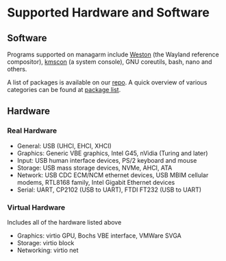 # Supported Hardware and Software

## Software
Programs supported on managarm include [Weston](https://gitlab.freedesktop.org/wayland/weston/) (the Wayland reference compositor), [kmscon](https://www.freedesktop.org/wiki/Software/kmscon/) (a system console), GNU coreutils, bash, nano and others.

A list of packages is available on our [repo](https://builds.managarm.org/project/managarm/packages). A quick overview of various categories can be found at [package list](package-index.md).

## Hardware
### Real Hardware
- General: USB (UHCI, EHCI, XHCI)
- Graphics: Generic VBE graphics, Intel G45, nVidia (Turing and later)
- Input: USB human interface devices, PS/2 keyboard and mouse
- Storage: USB mass storage devices, NVMe, AHCI, ATA
- Network: USB CDC ECM/NCM ethernet devices, USB MBIM cellular modems, RTL8168 family, Intel Gigabit Ethernet devices
- Serial: UART, CP2102 (USB to UART), FTDI FT232 (USB to UART)

### Virtual Hardware
Includes all of the hardware listed above
- Graphics: virtio GPU, Bochs VBE interface, VMWare SVGA
- Storage: virtio block
- Networking: virtio net
